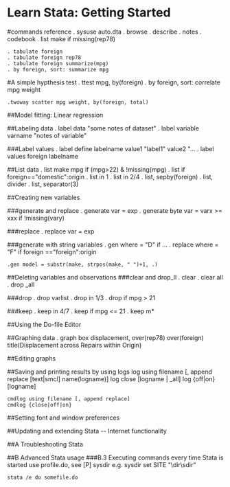 Learn Stata: Getting Started
============================

#commands reference
	. sysuse auto.dta
	. browse
	. describe
	. notes
	. codebook
	. list make if missing(rep78)

	. tabulate foreign
	. tabulate foreign rep78
	. tabulate foreign summarize(mpg)
	. by foreign, sort: summarize mpg

#A simple hypthesis test
	. ttest mpg, by(foreign)
	. by foreign,  sort: correlate mpg weight

	.twoway scatter mpg weight, by(foreign, total)

##Model fitting: Linear regression



##Labeling data
	. label data "some notes of dataset"
	. label  variable varname "notes of variable"

###Label values
	. label define labelname value1 "label1" value2 "...
	. label values foreign labelname

##List data
	. list make mpg if (mpg>22) & !missing(mpg)
	. list if foreign=="domestic":origin
	. list in 1
	. list in 2/4
	. list, sepby(foreign)
	. list, divider
	. list, separator(3)

##Creating new variables

###generate and replace
	. generate var = exp
	. generate byte var = varx >= xxx if !missing(vary)

###replace
	. replace var = exp

###generate with string variables
	. gen where = "D" if ...
	. replace where = "F" if foreign =="foreign":origin

	.gen model = substr(make, strpos(make, " ")+1, .)


##Deleting variables and observations
###clear and drop_ll
	. clear
	. clear all
	. drop _all

###drop
	. drop varlist
	. drop in 1/3
	. drop if mpg > 21

###keep
	. keep in 4/7
	. keep if mpg <= 21
	. keep m*


##Using the Do-file Editor


##Graphing data
	. graph box displacement, over(rep78) over(foreign)
		title(Displacement across Repairs within Origin)


##Editing graphs


##Saving and printing results by using logs
	log using filename [, append replace [text|smcl] name(logname)]
	log close [logname | _all]
	log {off|on} [logname]
	
	cmdlog using filename [, append replace]
	cmdlog {close|off|on}

##Setting font and window preferences


##Updating and extending Stata -- Internet functionality


##A Troubleshooting Stata


##B Advanced Stata usage
###B.3 Executing commands every time Stata is started
	use profile.do, see [P] sysdir
	e.g.
	sysdir set SITE "\\dir\sdir"

	stata /e do somefile.do
